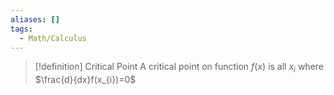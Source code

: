 ```yaml
---
aliases: []
tags:
  - Math/Calculus
---
```


> [!definition] Critical Point
> A critical point on function $f(x)$ is all $x_{i}$ where $\frac{d}{dx}f(x_{i})=0$
